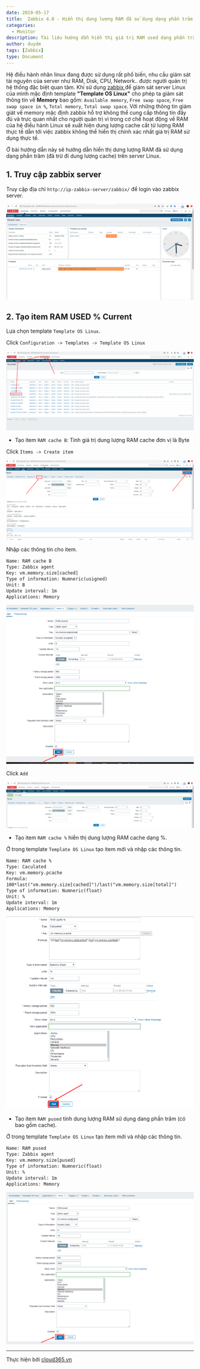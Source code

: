```yaml
---
date: 2019-05-17
title:  Zabbix 4.0 - Hiển thị dung lượng RAM đã sử dụng dạng phần trăm
categories:
  - Monitor
description: Tài liệu hướng dẫn hiển thị giá trị RAM used dạng phần trăm trên server Linux.
author: duydm
tags: [Zabbix]
type: Document
---
```


Hệ điều hành nhân linux đang được sử dụng rất phổ biến, nhu cầu giám sát tài nguyên của server như RAM, Disk, CPU, Network.. được người quản trị hệ thống đặc biệt quan tâm. Khi sử dụng <a href="https://blog.cloud365.vn/monitor/cai-dat-zabbix-4-lts-tren-centos7/" target="_blank">zabbix </a> để giám sát server Linux của mình mặc định template **"Template OS Linux"** cho phép ta giám sát thông tin về **Memory** bao gồm: `Available memory`,  `Free swap space`, `Free swap space in %`, `Total memory`, `Total swap space`. Với những thông tin giám giát về memory mặc định zabbix hỗ trợ không thể cung cấp thông tin đầy đủ và trực quan nhất cho người quản trị vì trong cơ chế hoạt động về RAM của hệ điều hành Linux sẽ xuất hiện dung lượng cache cắt từ lượng RAM thực tế dẫn tới việc zabbix không thể hiển thị chính xác nhất giá trị RAM sử dụng thực tế.

Ở bài hướng dẫn này sẽ hướng dẫn hiển thị dưng lượng RAM đã sử dụng dạng phần trăm (đã trừ đi dung lượng cache) trên server Linux.

## 1. Truy cập zabbix server

Truy cập địa chỉ `http://ip-zabbix-server/zabbix/` để login vào zabbix server.

![](/images/img-ram-phan-tram/Screenshot_1482.png)

## 2. Tạo item 	RAM USED % Current

Lựa chọn template `Template OS Linux`.

Click `Configuration -> Templates -> Template OS Linux`

![](/images/img-ram-phan-tram/Screenshot_1483.png)

- Tạo item `RAM cache B`: Tính giá trị dung lượng RAM cache đơn vị là Byte

Click `Items -> Create item`

![](/images/img-ram-phan-tram/Screenshot_1484.png)

Nhập các thông tin cho item.

```
Name: RAM cache B
Type: Zabbix agent
Key: vm.memory.size[cached]
Type of information: Numneric(usigned)
Unit: B
Update interval: 1m
Applications: Memory
```

![](/images/img-ram-phan-tram/Screenshot_1486.png)

Click `Add`

![](/images/img-ram-phan-tram/Screenshot_1487.png)

- Tạo item `RAM cache %` hiển thị dung lượng RAM cache dạng %.

Ở trong template `Template OS Linux` tạo item mới và nhập các thông tin.

```
Name: RAM cache %
Type: Caculated
Key: vm.memory.pcache
Formula: 100*last("vm.memory.size[cached]")/last("vm.memory.size[total]")
Type of information: Numneric(float)
Unit: %
Update interval: 1m
Applications: Memory
```

![](/images/img-ram-phan-tram/Screenshot_1488.png)

- Tạo item `RAM pused` tính dung lượng RAM sử dụng dang phần trăm (có bao gồm cache).

Ở trong template `Template OS Linux` tạo item mới và nhập các thông tin.

```
Name: RAM pused
Type: Zabbix agent
Key: vm.memory.size[pused]
Type of information: Numneric(float)
Unit: %
Update interval: 1m
Applications: Memory
```

![](/images/img-ram-phan-tram/Screenshot_1489.png)






















---
Thực hiện bởi <a href="https://cloud365.vn/" target="_blank">cloud365.vn</a>